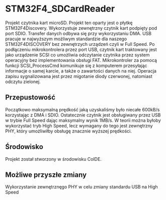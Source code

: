 STM32F4_SDCardReader
=================

Projekt czytnika kart microSD. 
Projekt ten oparty jest o płytkę STM32F4Discovery. Wykorzystuje zewnętrzny czytnik kart podpięty pod port SDIO. Transfer danych odbywa się przy wykorzystaniu DMA. 
USB pracuje w najwyższym możliwym standardzie dla naszego STM32F4DISCOVERY bez zewnętrzych urządzeń czyli w Full Speed.
Po podłączeniu mikrokontrolera przez port USB, czytnik kart traktowany jest jako urządzenie SCSI co umożliwia odczytanie czytnika przez system operacyjny bez implementowania obsługi FAT. Mikrokontroler za pomocą funkcji SCSI_ProcessCmd komunikuje się z komputerem przesyłając informacje o samej karcie, a także o zawartości danych na niej.
Operacja zapisu sygnalizowana jest przez migotanie diody czerwonej, natomiast odczytu zielonej.


Przepustowość
----------------------

Początkowo maksymalną prędkość jaką uzyskaliśmy było niecałe 600kB/s korzystając z DMA i SDIO. Ostatecznie czytnik jest obsługiwany przez USB w trybie Full Speed dając maksymalny wynik 1MB/s. W teorii można byłoby wykorzystać tryb High Speed, lecz wymagany do tego jest zewnętrzny PHY, który umożliwiłby obsługę znacznie wyższej prędkości.

Środowisko
---------------------------------------

Projekt został stworzony w środowisku CoIDE.

Możliwe przyszłe zmiany
-------------------

Wykorzystanie zewnętrznęgo PHY w celu zmiany standardu USB na High Speed

